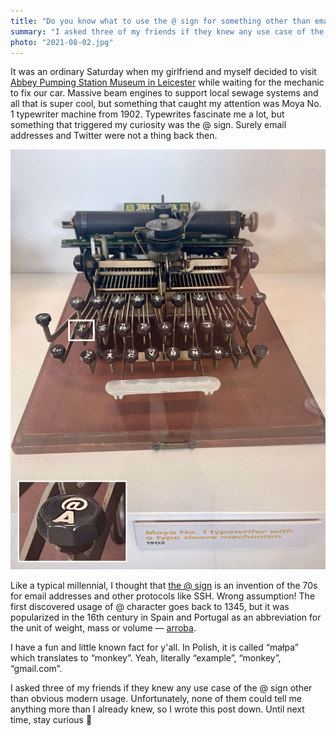 ```yaml
---
title: "Do you know what to use the @ sign for something other than email addresses and Twitter handles? I do!"
summary: "I asked three of my friends if they knew any use case of the @ sign other than obvious modern usage. Unfortunately, none of them could tell me anything more than I already knew, so I wrote this post down."
photo: "2021-08-02.jpg"
---
```


It was an ordinary Saturday when my girlfriend and myself decided to visit [Abbey Pumping Station Museum in Leicester](https://www.leicestermuseums.org/abbey-pumping-station/) while waiting for the mechanic to fix our car. Massive beam engines to support local sewage systems and all that is super cool, but something that caught my attention was Moya No. 1 typewriter machine from 1902. Typewrites fascinate me a lot, but something that triggered my curiosity was the @ sign. Surely email addresses and Twitter were not a thing back then.

![Moya No. 1 typewriter machine from 1902](2021-08-02-1.jpg)

Like a typical millennial, I thought that [the @ sign](https://en.wikipedia.org/wiki/At_sign) is an invention of the 70s for email addresses and other protocols like SSH. Wrong assumption! The first discovered usage of @ character goes back to 1345, but it was popularized in the 16th century in Spain and Portugal as an abbreviation for the unit of weight, mass or volume — [arroba](https://en.wikipedia.org/wiki/Arroba).

I have a fun and little known fact for y'all. In Polish, it is called “małpa” which translates to “monkey”. Yeah, literally “example”, “monkey”, “gmail.com”.

I asked three of my friends if they knew any use case of the @ sign other than obvious modern usage. Unfortunately, none of them could tell me anything more than I already knew, so I wrote this post down. Until next time, stay curious 🧐
